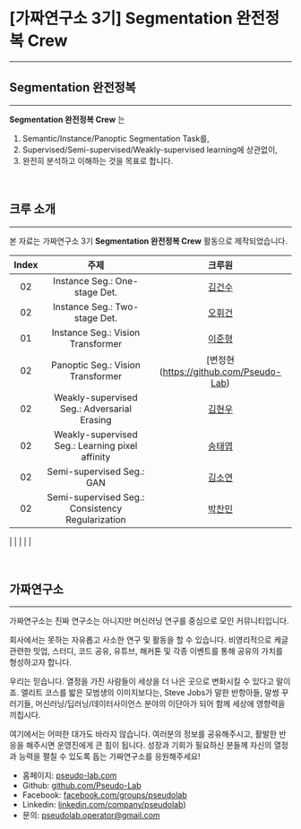 # [가짜연구소 3기] Segmentation 완전정복 Crew

---

## Segmentation 완전정복

---

**Segmentation 완전정복 Crew** 는 

1. Semantic/Instance/Panoptic Segmentation Task를,
2. Supervised/Semi-supervised/Weakly-supervised learning에 상관없이,
3. 완전히 분석하고 이해하는 것을 목표로 합니다.

</br>

## 크루 소개

---

본 자료는 가짜연구소 3기 **Segmentation 완전정복 Crew** 활동으로 제작되었습니다.

| Index |                     주제						   |                 크루원                  |
| :---: | :----------------------------------------------: | :------------------------------------: |
|  02   | Instance Seg.: One-stage Det.                    | [김건수](https://github.com/Pseudo-Lab) |
|  02   | Instance Seg.: Two-stage Det.                    | [오휘건](https://github.com/Pseudo-Lab) |
|  01   | Instance Seg.: Vision Transformer                | [이준형](https://github.com/Pseudo-Lab) |
|  02   | Panoptic Seg.: Vision Transformer                | [변정현(https://github.com/Pseudo-Lab) |
|  02   | Weakly-supervised Seg.: Adversarial Erasing      | [김현우](https://github.com/Pseudo-Lab) |
|  02   | Weakly-supervised Seg.: Learning pixel affinity  | [송태엽](https://github.com/Pseudo-Lab) |
|  02   | Semi-supervised Seg.: GAN                        | [김소연](https://github.com/Pseudo-Lab) |
|  02   | Semi-supervised Seg.: Consistency Regularization | [박찬민](https://github.com/Pseudo-Lab) |

|       |       |                                                              |                                    |

</br>

## 가짜연구소

---

가짜연구소는 진짜 연구소는 아니지만 머신러닝 연구를 중심으로 모인 커뮤니티입니다.

회사에서는 못하는 자유롭고 사소한 연구 및 활동을 할 수 있습니다. 비영리적으로 케글 관련한 밋업, 스터디, 코드 공유, 유튜브, 해커톤 및 각종 이벤트를 통해 공유의 가치를 형성하고자 합니다.

우리는 믿습니다. 열정을 가진 사람들이 세상을 더 나은 곳으로 변화시킬 수 있다고 말이죠. 엘리트 코스를 밟은 모범생의 이미지보다는, Steve Jobs가 말한 반항아들, 말썽 꾸러기들, 머신러닝/딥러닝/데이터사이언스 분야의 이단아가 되어 함께 세상에 영향력을 끼칩시다.

여기에서는 어떠한 대가도 바라지 않습니다. 여러분의 정보를 공유해주시고, 활발한 반응을 해주시면 운영진에게 큰 힘이 됩니다. 성장과 기회가 필요하신 분들께 자신의 열정과 능력을 펼칠 수 있도록 돕는 가짜연구소를 응원해주세요!

- 홈페이지: [pseudo-lab.com](https://pseudo-lab.com/) 
- Github:  [github.com/Pseudo-Lab](http://www.github.com/Pseudo-Lab) 
- Facebook: [facebook.com/groups/pseudolab](https://www.facebook.com/groups/pseudolab/) 
- Linkedin: [linkedin.com/company/pseudolab](https://www.linkedin.com/company/pseudolab/?originalSubdomain=kr)) 
- 문의: [pseudolab.operator@gmail.com](mailto:pseudolab.operator@gmail.com)
